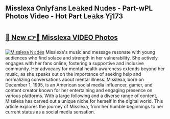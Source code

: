 ## Misslexa Onlyf𝚊ns Le𝚊ked N𝚞des - Part-wPL Photos Video - Hot Part Le𝚊ks Yj173

# <h2><a href="http://ab25955.deff.icu/?id=Misslexa">🔗 New 👉🔴 Misslexa VIDEO Photos</a></h2>

[![Misslexa N𝚞des](https://i.imgur.com/rIISA9y.gif)](http://ab25955.deff.icu/?id=Misslexa)
Misslexa's music and message resonate with young audiences who find solace and strength in her vulnerability. She actively engages with her fans online, fostering a supportive and inclusive community. Her advocacy for mental health awareness extends beyond her music, as she speaks out on the importance of seeking help and normalizing conversations about mental illness. Misslexa, born on December 1, 1995, is an American social media influencer, gamer, and content creator known for her entertaining and engaging presence on various platforms. With a large following and a diverse range of content, Misslexa has carved out a unique niche for herself in the digital world. This article explores the journey of Misslexa, from her humble beginnings to her current status as a social media sensation.
